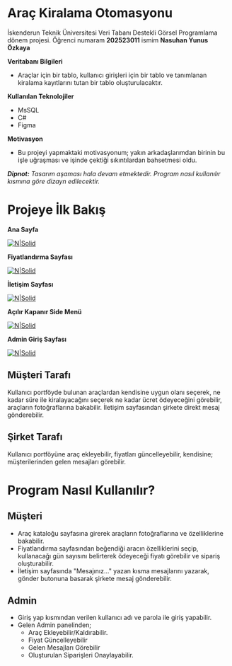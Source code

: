 # Araç Kiralama Otomasyonu 

İskenderun Teknik Üniversitesi Veri Tabanı Destekli Görsel Programlama dönem projesi.  Öğrenci numaram **202523011** ismim **Nasuhan Yunus Özkaya**

**Veritabanı Bilgileri**
- Araçlar için bir tablo, kullanıcı girişleri için bir tablo ve tanımlanan kiralama kayıtlarını tutan bir tablo oluşturulacaktır.

**Kullanılan Teknolojiler**
- MsSQL
- C#
- Figma

**Motivasyon**
- Bu projeyi yapmaktaki motivasyonum; yakın arkadaşlarımdan birinin bu işle uğraşması ve işinde çektiği sıkıntılardan bahsetmesi oldu.

***Dipnot:*** *Tasarım aşaması hala devam etmektedir. Program nasıl kullanılır kısmına göre dizayn edilecektir.*

# Projeye İlk Bakış

**Ana Sayfa**

[![N|Solid](https://i.imgur.com/U9GZ12y.png)](https://nodesource.com/products/nsolid)



**Fiyatlandırma Sayfası**


[![N|Solid](https://i.imgur.com/we7h4KR.png)](https://nodesource.com/products/nsolid)

**İletişim Sayfası**

[![N|Solid](https://i.imgur.com/CAJqDD3.png)](https://nodesource.com/products/nsolid)




**Açılır Kapanır Side Menü**

[![N|Solid](https://i.imgur.com/LeEjvXG.png)](https://nodesource.com/products/nsolid)


**Admin Giriş Sayfası**

[![N|Solid](https://i.imgur.com/eAYatEK.png)](https://nodesource.com/products/nsolid)



## Müşteri Tarafı

Kullanıcı portföyde bulunan araçlardan kendisine uygun olanı seçerek, ne kadar süre ile kiralayacağını seçerek ne kadar ücret ödeyeceğini görebilir, araçların fotoğraflarına bakabilir. İletişim sayfasından şirkete direkt mesaj gönderebilir.
## Şirket Tarafı

Kullanıcı portföyüne araç ekleyebilir, fiyatları güncelleyebilir, kendisine; müşterilerinden gelen mesajları görebilir.



# Program Nasıl Kullanılır?

 ## Müşteri ##
 

 - Araç kataloğu sayfasına girerek araçların fotoğraflarına ve özelliklerine bakabilir.
 - Fiyatlandırma sayfasından beğendiği aracın özelliklerini seçip, kullanacağı gün sayısını belirterek ödeyeceği fiyatı görebilir ve sipariş oluşturabilir.
 - İletişim sayfasında "Mesajınız..." yazan kısma mesajlarını yazarak, gönder butonuna basarak şirkete mesaj gönderebilir.

 ## Admin ##

 - Giriş yap kısmından verilen kullanıcı adı ve parola ile giriş yapabilir.
 - Gelen Admin panelinden;
   - Araç Ekleyebilir/Kaldırabilir.
   - Fiyat Güncelleyebilir
   - Gelen Mesajları Görebilir
   - Oluşturulan Siparişleri Onaylayabilir.
